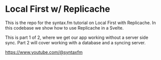 # Local First w/ Replicache

This is the repo for the syntax.fm tutorial on Local First with Replicache. In this codebase we show how to use Replicache in a Svelte.

This is part 1 of 2, where we get our app working without a server side sync. Part 2 will cover working with a database and a syncing server.

https://www.youtube.com/@syntaxfm
